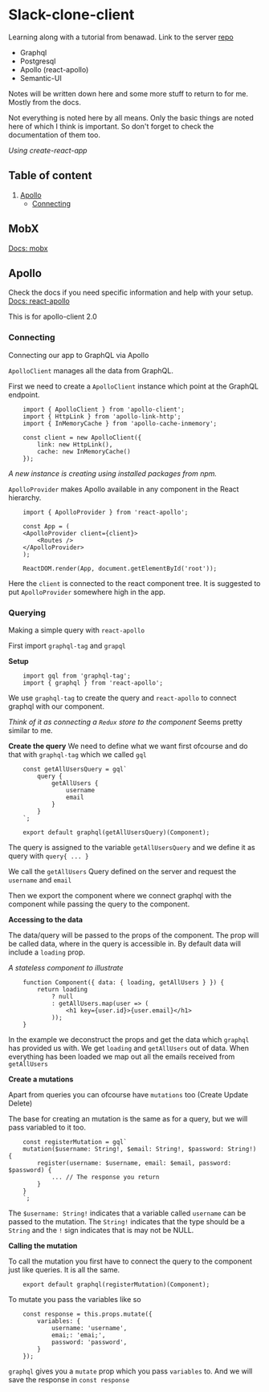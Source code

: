 # Slack-clone-client

Learning along with a tutorial from benawad.
Link to the server [repo](#server-url)

* Graphql
* Postgresql
* Apollo (react-apollo)
* Semantic-UI

Notes will be written down here and some more stuff to return to for me. Mostly from the docs.

Not everything is noted here by all means. Only the basic things are noted here of which I think is important. So don't forget to check the documentation of them too.

*Using create-react-app*

## Table of content

1. [Apollo](#)
	- [Connecting](#)
	<!-- - [](#) -->
	<!-- - [](#) -->
<!-- 1. [MobX](#) -->

## MobX
[Docs: mobx](#mobx)

## Apollo
Check the docs if you need specific information and help with your setup.
[Docs: react-apollo](#react-apollo)

This is for apollo-client 2.0
### Connecting
Connecting our app to GraphQL via Apollo

`ApolloClient` manages all the data from GraphQL.

First we need to create a `ApolloClient` instance which point at the GraphQL endpoint.

```
	import { ApolloClient } from 'apollo-client';
	import { HttpLink } from 'apollo-link-http';
	import { InMemoryCache } from 'apollo-cache-inmemory';
	
	const client = new ApolloClient({
		link: new HttpLink(),
		cache: new InMemoryCache()
	});
```

*A new instance is creating using installed packages from npm.*


`ApolloProvider` makes Apollo available in any component in the React hierarchy.

```
	import { ApolloProvider } from 'react-apollo';

	const App = (
	<ApolloProvider client={client}>
		<Routes />
	</ApolloProvider>
	);

	ReactDOM.render(App, document.getElementById('root'));
```

Here the `client` is connected to the react component tree. It is suggested to put `ApolloProvider` somewhere high in the app.


### Querying
Making a simple query with `react-apollo`

First import `graphql-tag` and `grapql`

**Setup**
```
	import gql from 'graphql-tag';
	import { graphql } from 'react-apollo';
```

We use `graphql-tag` to create the query and `react-apollo` to connect graphql with our component. 

*Think of it as connecting a `Redux` store to the component*
Seems pretty similar to me.

**Create the query**
We need to define what we want first ofcourse and do that with `graphql-tag` which we called `gql`

```
	const getAllUsersQuery = gql`
		query {
			getAllUsers {
				username
				email
			}
		}
	`;

	export default graphql(getAllUsersQuery)(Component);
```

The query is assigned to the variable `getAllUsersQuery` and we define it as query with `query{ ... }`

We call the `getAllUsers` Query defined on the server and request the `username` and `email`


Then we export the component where we connect graphql with the component while passing the query to the component.

**Accessing to the data**

The data/query will be passed to the props of the component. The prop will be called data, where in the query is accessible in. By default data will include a `loading` prop.

*A stateless component to illustrate*

```
	function Component({ data: { loading, getAllUsers } }) {
		return loading
			? null
			: getAllUsers.map(user => (
				<h1 key={user.id}>{user.email}</h1>
			));
	}
```

In the example we deconstruct the props and get the data which `graphql` has provided us with.
We get `loading` and `getAllUsers` out of data. When everything has been loaded we map out all the emails received from `getAllUsers`


**Create a mutations**

Apart from queries you can ofcourse have `mutations` too (Create Update Delete)

The base for creating an mutation is the same as for a query, but we will pass variabled to it too.

```
	const registerMutation = gql`
	mutation($username: String!, $email: String!, $password: String!) {
		register(username: $username, email: $email, password: $password) {
			... // The response you return
		}
	}
	`;
```

The `$username: String!` indicates that a variable called `username` can be passed to the mutation. The `String!` indicates that the type should be a `String` and the `!` sign indicates that is may not be NULL.

**Calling the mutation** 

To call the mutation you first have to connect the query to the component just like queries. It is all the same.

```
	export default graphql(registerMutation)(Component);
```

To mutate you pass the variables like so
```
	const response = this.props.mutate({
		variables: {
			username: 'username',
			emai;: 'emai;',
			password: 'password',
		}
	});
```

`graphql` gives you a `mutate` prop which you pass `variables` to. And we will save the response in `const response`


[server-url]: https://github.com/kyunwang/slack-clone-server

[mobx]: https://mobx.js.org/
[react-apollo]: https://www.apollographql.com/docs/react